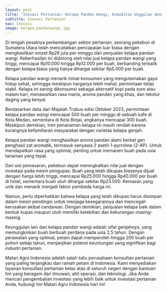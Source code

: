 ```yaml
---
layout: post
title: "Inovasi Pertanian: Kelapa Pandan Wangi, Komoditas Unggulan dengan Omzet Fantastis"
subtitle: Inovasi Pertanian
nav: Inovasi
image: kelapa_pandanwangi.jpg
---
```


Di tengah pesatnya perkembangan sektor pertanian, seorang pekebun di Sumatera Utara telah mencatatkan pencapaian luar biasa dengan menghasilkan omzet Rp26 juta per minggu dari penjualan kelapa pandan wangi. Keberhasilan ini didorong oleh nilai jual kelapa pandan wangi yang tinggi, mencapai Rp10.000 hingga Rp12.000 per buah, berbanding terbalik dengan kelapa biasa yang hanya dihargai sekitar Rp5.000 per buah.

Kelapa pandan wangi menarik minat konsumen yang mengutamakan gaya hidup sehat, sehingga meskipun harganya lebih mahal, permintaan tetap stabil. Kelapa ini sering dikonsumsi sebagai alternatif kopi pada sore atau malam hari, menawarkan rasa manis, aroma pandan yang khas, dan tekstur daging yang kenyal.

Berdasarkan data dari Majalah Trubus edisi Oktober 2023, permintaan kelapa pandan wangi mencapai 500 buah per minggu di sebuah kafe di Kota Medan, sementara di Kota Binjai, angkanya mencapai 300 buah. Meskipun demikian, tren penanaman kelapa ini masih rendah karena kurangnya kefamiliaran masyarakat dengan varietas kelapa genjah.

Kelapa pandan wangi menghasilkan aroma pandan alami berkat gen penghasil zat aromatik, termasuk senyawa 2 asetil-1-pyrroline (2-AP). Untuk mendapatkan rasa yang optimal, penting untuk memanen buah pada usia tanaman yang tepat.

Dari sisi pemasaran, pekebun dapat meningkatkan nilai jual dengan investasi pada mesin pengupas. Buah yang telah dikupas biasanya dijual dengan harga lebih tinggi, mencapai Rp25.000 hingga Rp40.000 per buah di hotel, sementara buah utuh dihargai sekitar Rp23.000. Kemasan yang unik dan menarik menjadi faktor pembeda harga ini.

Namun, perlu diperhatikan bahwa kelapa yang telah dikupas harus disimpan dalam mesin pendingin untuk menjaga kesegarannya dan mencegah kerusakan akibat cendawan. Dengan demikian, penjualan kelapa baik dalam bentuk kupas maupun utuh memiliki kelebihan dan kekurangan masing-masing.

Keunggulan lain dari kelapa pandan wangi adalah sifat genjahnya, yang memungkinkan buah berbuah perdana pada usia 2,5 tahun. Dengan perawatan yang optimal, petani dapat memperoleh hingga 200 buah per pohon setiap tahun, menjanjikan potensi keuntungan yang signifikan bagi industri pertanian.

Matari Agro Indonesia adalah salah satu perusahaan konsultan pertanian yang paling terjangkau dan ramah petani di Indonesia. Kami menyediakan layanan konsultasi pertanian kelas atas di seluruh negeri dengan bantuan tim yang beragam dari ilmuwan, ahli operasi, dan teknologi. Jika Anda mencari pengembalian investasi yang lebih baik untuk investasi pertanian Anda, hubungi tim Matari Agro Indonesia hari ini!
